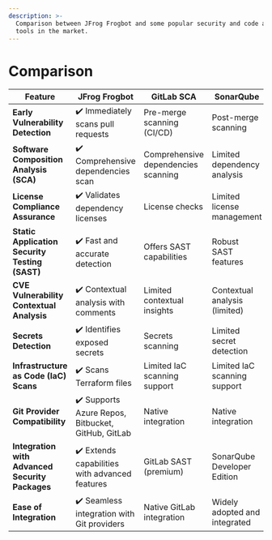 ```yaml
---
description: >-
  Comparison between JFrog Frogbot and some popular security and code analysis
  tools in the market.
---
```


# Comparison

<table><thead><tr><th width="142">Feature</th><th>JFrog Frogbot</th><th>GitLab SCA</th><th>SonarQube</th><th>Checkmarx</th><th>CAST</th></tr></thead><tbody><tr><td><strong>Early Vulnerability Detection</strong></td><td>✔️ Immediately scans pull requests</td><td>Pre-merge scanning (CI/CD)</td><td>Post-merge scanning</td><td>Post-merge scanning</td><td>Post-merge scanning</td></tr><tr><td><strong>Software Composition Analysis (SCA)</strong></td><td>✔️ Comprehensive dependencies scan</td><td>Comprehensive dependencies scanning</td><td>Limited dependency analysis</td><td>Limited dependency analysis</td><td>Limited dependency analysis</td></tr><tr><td><strong>License Compliance Assurance</strong></td><td>✔️ Validates dependency licenses</td><td>License checks</td><td>Limited license management</td><td>Limited license management</td><td>Limited license management</td></tr><tr><td><strong>Static Application Security Testing (SAST)</strong></td><td>✔️ Fast and accurate detection</td><td>Offers SAST capabilities</td><td>Robust SAST features</td><td>Robust SAST capabilities</td><td>Robust SAST capabilities</td></tr><tr><td><strong>CVE Vulnerability Contextual Analysis</strong></td><td>✔️ Contextual analysis with comments</td><td>Limited contextual insights</td><td>Contextual analysis (limited)</td><td>Limited contextual insights</td><td>Limited contextual insights</td></tr><tr><td><strong>Secrets Detection</strong></td><td>✔️ Identifies exposed secrets</td><td>Secrets scanning</td><td>Limited secret detection</td><td>Limited secret detection</td><td>Limited secret detection</td></tr><tr><td><strong>Infrastructure as Code (IaC) Scans</strong></td><td>✔️ Scans Terraform files</td><td>Limited IaC scanning support</td><td>Limited IaC scanning support</td><td>Limited IaC scanning support</td><td>Limited IaC scanning support</td></tr><tr><td><strong>Git Provider Compatibility</strong></td><td>✔️ Supports Azure Repos, Bitbucket, GitHub, GitLab</td><td>Native integration</td><td>Native integration</td><td>GitLab, GitHub, Bitbucket</td><td>GitLab, GitHub, Bitbucket</td></tr><tr><td><strong>Integration with Advanced Security Packages</strong></td><td>✔️ Extends capabilities with advanced features</td><td>GitLab SAST (premium)</td><td>SonarQube Developer Edition</td><td>Checkmarx SAST</td><td>CAST Application Intelligence</td></tr><tr><td><strong>Ease of Integration</strong></td><td>✔️ Seamless integration with Git providers</td><td>Native GitLab integration</td><td>Widely adopted and integrated</td><td>May require configuration</td><td>May require configuration</td></tr></tbody></table>
